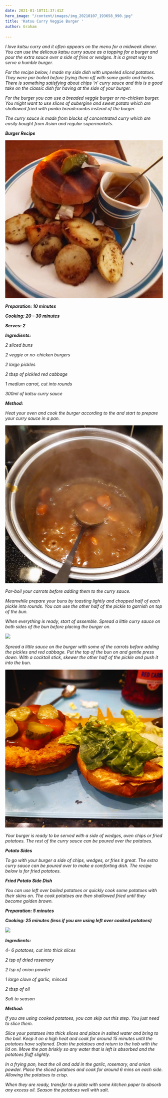```yaml
---
date: 2021-01-10T11:37:41Z
hero_image: "/content/images/img_20210107_193658_990.jpg"
title: 'Katsu Curry Veggie Burger '
author: Graham

---
```

_I love katsu curry and it often appears on the menu for a midweek dinner. You can use the delicous katsu curry sauce as a topping for a burger and pour the extra sauce over a side of fries or wedges. It is a great way to serve a humble burger._

_For the recipe below, I made my side dish with unpeeled sliced potatoes. They were par boiled before frying them off with some garlic and herbs. There is something satisfying about chips ‘n’ curry sauce and this is a good take on the classic dish for having at the side of your burger._

_For the burger you can use a breaded veggie burger or no-chicken burger. You might want to use slices of aubergine and sweet potato which are shallowed fried with panko breadcrumbs instead of the burger._

_The curry sauce is made from blocks of concentrated curry which are easily bought from Asian and regular supermarkets._

**_Burger Recipe_**

![](/content/images/img_20210107_193658_987.jpg)

**_Preparation: 10 minutes_**

**_Cooking: 20 – 30 minutes_**

**_Serves: 2_**

**_Ingredients:_**

_2 sliced buns_

_2 veggie or no-chicken burgers_

_2 large pickles_

_2 tbsp of pickled red cabbage_

_1 medium carrot, cut into rounds_

_300ml of katsu curry sauce_

**_Method:_**

_Heat your oven and cook the burger according to the and start to prepare your curry sauce in a pan._

![](/content/images/img_20210107_193658_985.jpg)

_Par-boil your carrots before adding them to the curry sauce._

_Meanwhile prepare your buns by toasting lightly and chopped half of each pickle into rounds. You can use the other half of the pickle to garnish on top of the bun._

_When everything is ready, start of assemble. Spread a little curry sauce on both sides of the bun before placing the burger on._

![](/content/images/img_20210107_191554.jpg)

_Spread a little sauce on the burger with some of the carrots before adding the pickles and red cabbage. Put the top of the bun on and gentle press down. With a cocktail stick, skewer the other half of the pickle and push it into the bun._

![](/content/images/img_20210107_193658_986.jpg)

_Your burger is ready to be served with a side of wedges, oven chips or fried potatoes. The rest of the curry sauce can be poured over the potatoes._

**_Potato Sides_**

_To go with your burger a side of chips, wedges, or fries it great. The extra curry sauce can be poured over to make a comforting dish. The recipe below is for fried potatoes._

**_Fried Potato Side Dish_**

_You can use left over boiled potatoes or quickly cook some potatoes with their skins on. The cook potatoes are then shallowed fried until they become golden brown._

**_Preparation: 5 minutes_**

**_Cooking: 25 minutes (less if you are using left over cooked potatoes)_**

![](/content/images/img_20210107_191615.jpg)

**_Ingredients:_**

_4- 6 potatoes, cut into thick slices_

_2 tsp of dried rosemary_

_2 tsp of onion powder_

_1 large clove of garlic, minced_

_2 tbsp of oil_

_Salt to season_

**_Method:_**

_If you are using cooked potatoes, you can skip out this step. You just need to slice them._

_Slice your potatoes into thick slices and place in salted water and bring to the boil. Keep it on a high heat and cook for around 15 minutes until the potatoes have softened. Drain the potatoes and return to the hob with the lid on. Move the pan briskly so any water that is left is absorbed and the potatoes fluff slightly._

_In a frying pan, heat the oil and add in the garlic, rosemary, and onion powder. Place the sliced potatoes and cook for around 6 mins on each side. Allowing the potatoes to crisp._

_When they are ready, transfer to a plate with some kitchen paper to absorb any excess oil. Season the potatoes well with salt._